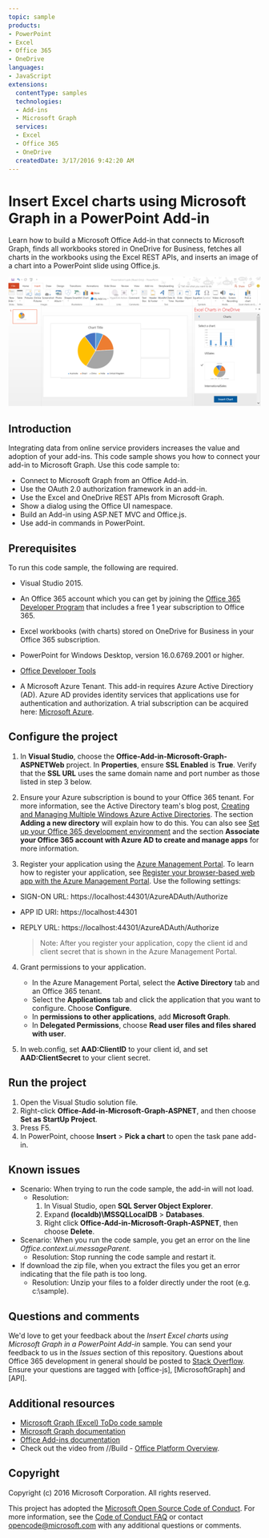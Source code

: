 ```yaml
---
topic: sample
products:
- PowerPoint
- Excel
- Office 365
- OneDrive
languages:
- JavaScript
extensions:
  contentType: samples
  technologies:
  - Add-ins
  - Microsoft Graph
  services:
  - Excel
  - Office 365
  - OneDrive
  createdDate: 3/17/2016 9:42:20 AM
---
```

# Insert Excel charts using Microsoft Graph in a PowerPoint Add-in 

Learn how to build a Microsoft Office Add-in that connects to Microsoft Graph, finds all workbooks stored in OneDrive for Business, fetches all charts in the workbooks using the Excel REST APIs, and inserts an image of a chart into a PowerPoint slide using Office.js.

![Insert Excel charts using Microsoft Graph in a PowerPoint Add-in sample](images/InsertChart.png)

## Introduction

Integrating data from online service providers increases the value and adoption of your add-ins. This code sample shows you how to connect your add-in to Microsoft Graph. Use this code sample to:

* Connect to Microsoft Graph from an Office Add-in.
* Use the OAuth 2.0 authorization framework in an add-in.
* Use the Excel and OneDrive REST APIs from Microsoft Graph.
* Show a dialog using the Office UI namespace.
* Build an Add-in using ASP.NET MVC and Office.js. 
* Use add-in commands in PowerPoint.


## Prerequisites
To run this code sample, the following are required.

* Visual Studio 2015.

* An Office 365 account which you can get by joining the [Office 365 Developer Program](https://aka.ms/devprogramsignup) that includes a free 1 year subscription to Office 365.

* Excel workbooks (with charts) stored on OneDrive for Business in your Office 365 subscription.

* PowerPoint for Windows Desktop, version 16.0.6769.2001 or higher.
* [Office Developer Tools](https://www.visualstudio.com/en-us/features/office-tools-vs.aspx)

* A Microsoft Azure Tenant. This add-in requires Azure Active Directiory (AD). Azure AD provides identity services that applications use for authentication and authorization. A trial subscription can be acquired here: [Microsoft Azure](https://account.windowsazure.com/SignUp).

## Configure the project

1. In **Visual Studio**, choose the **Office-Add-in-Microsoft-Graph-ASPNETWeb** project. In **Properties**, ensure **SSL Enabled** is **True**. Verify that the **SSL URL** uses the same domain name and port number as those listed in step 3 below.
 
2. Ensure your Azure subscription is bound to your Office 365 tenant. For more information, see the Active Directory team's blog post, [Creating and Managing Multiple Windows Azure Active Directories](http://blogs.technet.com/b/ad/archive/2013/11/08/creating-and-managing-multiple-windows-azure-active-directories.aspx). The section **Adding a new directory** will explain how to do this. You can also see [Set up your Office 365 development environment](https://msdn.microsoft.com/office/office365/howto/setup-development-environment#bk_CreateAzureSubscription) and the section **Associate your Office 365 account with Azure AD to create and manage apps** for more information.

3. Register your application using the [Azure Management Portal](https://manage.windowsazure.com). To learn how to register your application, see [Register your browser-based web app with the Azure Management Portal](https://msdn.microsoft.com/office/office365/HowTo/add-common-consent-manually#bk_RegisterWebApp). Use the following settings:

 - SIGN-ON URL: https://localhost:44301/AzureADAuth/Authorize 
 - APP ID URI: https://localhost:44301
 - REPLY URL: https://localhost:44301/AzureADAuth/Authorize	

	> Note: After you register your application, copy the client id and client secret that is shown in the Azure Management Portal.
	 
4. Grant permissions to your application.
	*  In the Azure Management Portal, select the **Active Directory** tab and an Office 365 tenant.
	*  Select the **Applications** tab and click the application that you want to configure. Choose **Configure**.
	*  In **permissions to other applications**, add **Microsoft Graph**.
	*  In **Delegated Permissions**, choose **Read user files and files shared with user**.

5.  In web.config, set **AAD:ClientID** to your client id, and set **AAD:ClientSecret** to your client secret. 

## Run the project
1. Open the Visual Studio solution file. 
2. Right-click **Office-Add-in-Microsoft-Graph-ASPNET**, and then choose **Set as StartUp Project**.
2. Press F5. 
3. In PowerPoint, choose **Insert** > **Pick a chart** to open the task pane add-in.

## Known issues

* Scenario: When trying to run the code sample, the add-in will not load.
	* Resolution: 
		1. In Visual Studio, open **SQL Server Object Explorer**.
		2. Expand **(localdb)\MSSQLLocalDB** > **Databases**.
		3. Right click **Office-Add-in-Microsoft-Graph-ASPNET**, then choose **Delete**. 
* Scenario: When you run the code sample, you get an error on the line *Office.context.ui.messageParent*.	
	* Resolution: Stop running the code sample and restart it. 
* If download the zip file, when you extract the files you get an error indicating that the file path is too long.
	* Resolution: Unzip your files to a folder directly under the root (e.g. c:\sample).

## Questions and comments
We'd love to get your feedback about the *Insert Excel charts using Microsoft Graph in a PowerPoint Add-in* sample. You can send your feedback to us in the *Issues* section of this repository.
Questions about Office 365 development in general should be posted to [Stack Overflow](http://stackoverflow.com/questions/tagged/Office365+API). Ensure your questions are tagged with [office-js], [MicrosoftGraph] and [API].

## Additional resources

* [Microsoft Graph (Excel) ToDo code sample](https://github.com/OfficeDev/Microsoft-Graph-ASPNET-ExcelREST-ToDo)
* [Microsoft Graph documentation](https://graph.microsoft.io/en-us/docs)
* [Office Add-ins documentation](https://dev.office.com/docs/add-ins/overview/office-add-ins)
* Check out the video from //Build - [Office Platform Overview](https://channel9.msdn.com/Events/Build/2016/B872 "Office Platform Overview").

## Copyright
Copyright (c) 2016 Microsoft Corporation. All rights reserved.



This project has adopted the [Microsoft Open Source Code of Conduct](https://opensource.microsoft.com/codeofconduct/). For more information, see the [Code of Conduct FAQ](https://opensource.microsoft.com/codeofconduct/faq/) or contact [opencode@microsoft.com](mailto:opencode@microsoft.com) with any additional questions or comments.
